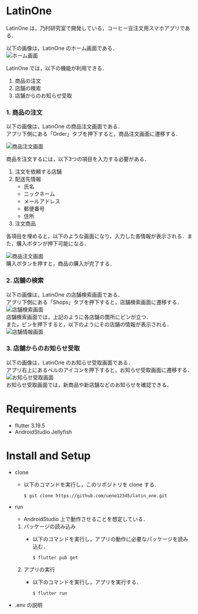 # LatinOne
LatinOne は，乃村研究室で開発している，コーヒー豆注文用スマホアプリである．

以下の画像は，LatinOne のホーム画面である．  
![ホーム画面](./images/home.png "ホーム画面")

LatinOne では，以下の機能が利用できる．  
1. 商品の注文  
2. 店舗の検索  
3. 店舗からのお知らせ受取  

### 1\. 商品の注文
以下の画像は，LatinOne の商品注文画面である．  
アプリ下側にある「Order」タブを押下すると，商品注文画面に遷移する．

![商品注文画面](./images/order.png "商品注文画面")

商品を注文するには，以下3つの項目を入力する必要がある．  
1. 注文を依頼する店舗  
2. 配送先情報
    * 氏名
    * ニックネーム
    * メールアドレス
    * 郵便番号
    * 住所  
3. 注文商品  

各項目を埋めると，以下のような画面になり，入力した各情報が表示される．また，購入ボタンが押下可能になる．  

![商品注文画面](./images/orderselected.png "商品注文画面")  
購入ボタンを押すと，商品の購入が完了する．

### 2\. 店舗の検索
以下の画像は，LatinOne の店舗検索画面である．  
アプリ下側にある「Shops」タブを押下すると，店舗検索画面に遷移する．  
![店舗検索画面](./images/shops.png "店舗検索画面")  
店舗検索画面では，上記のように各店舗の箇所にピンが立つ．  
また，ピンを押下すると，以下のようにその店舗の情報が表示される．  
![店舗情報画面](./images/shopdetail.png "店舗情報画面")  

### 3\. 店舗からのお知らせ受取
以下の画像は，LatinOne のお知らせ受取画面である．  
アプリ右上にあるベルのアイコンを押下すると，お知らせ受取画面に遷移する．  
![お知らせ受取画面](./images/inbox.png "お知らせ受取画面")  
お知らせ受取画面では，新商品や新店舗などのお知らせを確認できる．

# Requirements
* flutter 3.19.5
* AndroidStudio Jellyfish



# Install and Setup
- clone
  - 以下のコマンドを実行し，このリポジトリを clone する．

    ```
    $ git clone https://github.com/ueno12345/latin_one.git
    ```
- run
  - AndroidStudio 上で動作させることを想定している．
  1. パッケージの読み込み  
      - 以下のコマンドを実行し，アプリの動作に必要なパッケージを読み込む．

        ```
        $ flutter pub get
        ```
  2. アプリの実行  
      - 以下のコマンドを実行し，アプリを実行する．

        ```
        $ flutter run
        ```

- .env の説明
